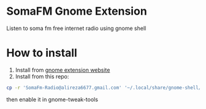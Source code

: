 # SomaFM Gnome Extension

Listen to soma fm free internet radio using gnome shell

# How to install

1. Install from [gnome extension website]("https://extensions.gnome.org/extension/1237/somafm-internet-radio/")
2. Install from this repo:

```bash
cp -r 'SomaFm-Radio@alireza6677.gmail.com' '~/.local/share/gnome-shell/extensions/' 
```
then enable it in gnome-tweak-tools

